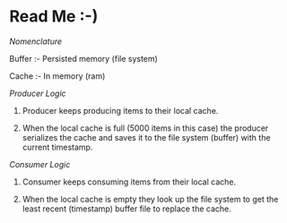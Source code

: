 # Read Me :-)

*Nomenclature*

Buffer :- Persisted memory (file system)

Cache :- In memory (ram)

*Producer Logic*

1. Producer keeps producing items to their local cache.

2. When the local cache is full (5000 items in this case) the producer
   serializes the cache and saves it to the file system (buffer) with the
   current timestamp.

*Consumer Logic*

1. Consumer keeps consuming items from their local cache.

2. When the local cache is empty they look up the file system
   to get the least recent (timestamp) buffer file to replace the cache.








